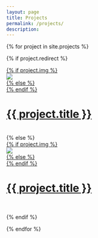 ```yaml
---
layout: page
title: Projects
permalink: /projects/
description:
---
```


{% for project in site.projects %}

{% if project.redirect %}
<div class="project">
    <div class="thumbnail">
        <a href="{{ project.redirect }}" target="_blank">
        {% if project.img %}
        <div class="div_tag">
            <img class="thumbnail" src="{{ project.img | prepend: site.baseurl | prepend: site.url }}" />
        </div>
        {% else %}
        <div class="thumbnail blankbox"></div>
        {% endif %}    
        <span>
            <h1>{{ project.title }}</h1>
            <br/>
            <!-- <p>{{ project.description }}</p> -->
        </span>
        </a>
    </div>
</div>
{% else %}

<div class="project ">
    <div class="thumbnail">
        <a href="{{ project.url | prepend: site.baseurl | prepend: site.url }}">
        {% if project.img %}
        <div class="div_tag">
            <img class="thumbnail" src="{{ project.img | prepend: site.baseurl | prepend: site.url }}"/>
        </div>
        {% else %}
        <div class="thumbnail blankbox"></div>
        {% endif %}    
        <span>
            <h1>{{ project.title }}</h1>
            <br/>
            <!-- <p>{{ project.description }}</p> -->
        </span>
        </a>
    </div>
</div>

{% endif %}

{% endfor %}
